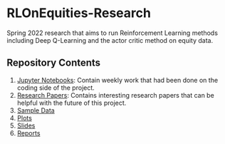 # RLOnEquities-Research
Spring 2022 research that aims to run Reinforcement Learning methods including Deep Q-Learning and the actor critic method on equity data.
## Repository Contents
1. [Jupyter Notebooks](https://github.com/enisaras/RLOnEquities-Research/tree/main/jupyter%20notebooks):
Contain weekly work that had been done on the coding side of the project. 
2. [Research Papers](https://github.com/enisaras/RLOnEquities-Research/tree/main/research_papers):
Contains interesting research papers that can be helpful with the future of this project.
3. [Sample Data]()
4. [Plots]()
5. [Slides]()
6. [Reports]()
